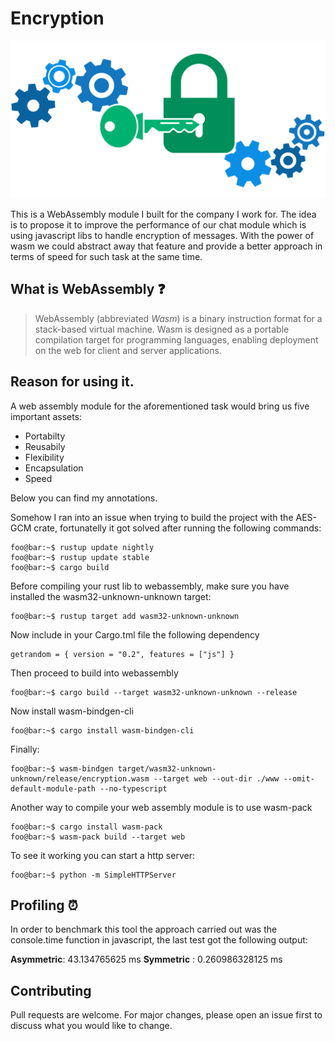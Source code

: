 # Encryption



![](./encryption.png)



This is a WebAssembly module I built for the company I work for. The idea is to propose it to improve the 
performance of our chat module which is using javascript libs to handle encryption of messages. With the 
power of wasm we could abstract away that feature and provide a better approach in terms of speed for such 
task at the same time.



## What is WebAssembly :question:

> WebAssembly (abbreviated *Wasm*) is a binary instruction format for a stack-based virtual machine. Wasm is designed as a portable compilation target for programming languages, enabling deployment on the web for client and server applications.

## Reason for using it.

A web assembly module for the aforementioned task would bring us five important assets:


- Portabilty
- Reusabily
- Flexibility
- Encapsulation
- Speed


Below you can find my annotations.



Somehow I ran into an issue when trying to build the project with the AES-GCM crate, 
fortunatelly it got solved after running the following commands:

```console
foo@bar:~$ rustup update nightly
foo@bar:~$ rustup update stable
foo@bar:~$ cargo build
```


Before compiling your rust lib to webassembly, make sure you have installed the 
wasm32-unknown-unknown target:

```console
foo@bar:~$ rustup target add wasm32-unknown-unknown
```

Now include in your Cargo.tml file the following dependency

```console
getrandom = { version = "0.2", features = ["js"] }
```

Then proceed to build into webassembly

```console
foo@bar:~$ cargo build --target wasm32-unknown-unknown --release
```

Now install wasm-bindgen-cli

```console
foo@bar:~$ cargo install wasm-bindgen-cli   
```

Finally:

```console
foo@bar:~$ wasm-bindgen target/wasm32-unknown-unknown/release/encryption.wasm --target web --out-dir ./www --omit-default-module-path --no-typescript
```

Another way to compile your web assembly module is to use wasm-pack

```console
foo@bar:~$ cargo install wasm-pack
foo@bar:~$ wasm-pack build --target web
```

To see it working you can start a http server:

```console
foo@bar:~$ python -m SimpleHTTPServer
```

## Profiling :alarm_clock:

In order to benchmark this tool the approach carried out was the console.time function in javascript, the
last test got the following output:

**Asymmetric**: 43.134765625 ms
**Symmetric** : 0.260986328125 ms

## Contributing
Pull requests are welcome. For major changes, please open an issue first to discuss what you would like to change.
